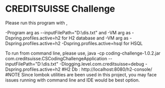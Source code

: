 # CREDITSUISSE Challenge

Please run this program with ,

-Program arg as --inputFilePath="D:\\dis.txt" and 
-VM arg as -Dspring.profiles.active=h2 for H2 database and
-VM arg as -Dspring.profiles.active=h2 -Dspring.profiles.active=hsql for HSQL 

To run from command line, please use,
java -cp coding-challenge-1.0.2.jar com.creditsuisse.CSCodingChallengeApplication 
--inputFilePath="D:\\dis.txt" 
-Dlogging.level.com.creditsuisse=debug
-Dspring.profiles.active=h2
#H2 Db : http://localhost:8080/h2-console/
#NOTE
Since lombok utilities are been used in this project, you may face issues running with command line and IDE would be best option.

